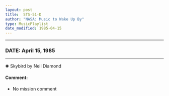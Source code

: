 ```yaml
---
layout: post
title:  STS-51-D
author: "NASA: Music to Wake Up By"
type: MusicPlaylist
date_modified: 1985-04-15
---
```


----
### DATE: April 15, 1985
----
✺ Skybird by Neil Diamond

#### Comment:
* No mission comment
